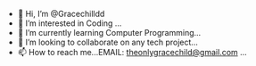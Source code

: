 - 👋 Hi, I’m @Gracechilldd
- 👀 I’m interested in Coding ...
- 🌱 I’m currently learning Computer Programming...
- 💞️ I’m looking to collaborate on any tech project...
- 📫 How to reach me...EMAIL: theonlygracechild@gmail.com  ...

<!---
Gracechilldd/Gracechilldd is a ✨ special ✨ repository because its `README.md` (this file) appears on your GitHub profile.
You can click the Preview link to take a look at your changes.
--->
